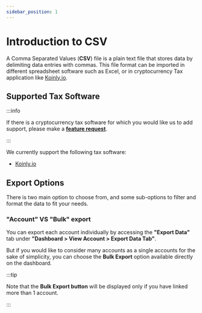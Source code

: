 ```yaml
---
sidebar_position: 1
---
```


# Introduction to CSV

A Comma Separated Values (**CSV**) file is a plain text file that stores data by delimiting data 
entries with commas. This file format can be imported in different spreadsheet software such as Excel,
or in cryptocurrency Tax application like [Koinly.io](https://koinly.io/).

## Supported Tax Software

:::info

If there is a cryptocurrency tax software for which you would like us to add support, please make a 
**[feature request](https://github.com/PaskLab/adastry-ui/discussions/categories/feature-request)**.

:::

We currently support the following tax software:

- [Koinly.io](https://koinly.io/)

## Export Options

There is two main option to choose from, and some sub-options to filter and format the data to fit your needs.

### "Account" VS "Bulk" export

You can export each account individually by accessing the **"Export Data"** tab under
**"Dashboard > View Account > Export Data Tab"**.

But if you would like to consider many accounts as a single accounts for the sake of simplicity,
you can choose the **Bulk Export** option available directly on the dashboard.

:::tip

Note that the **Bulk Export button** will be
displayed only if you have linked more than 1 account.

:::

